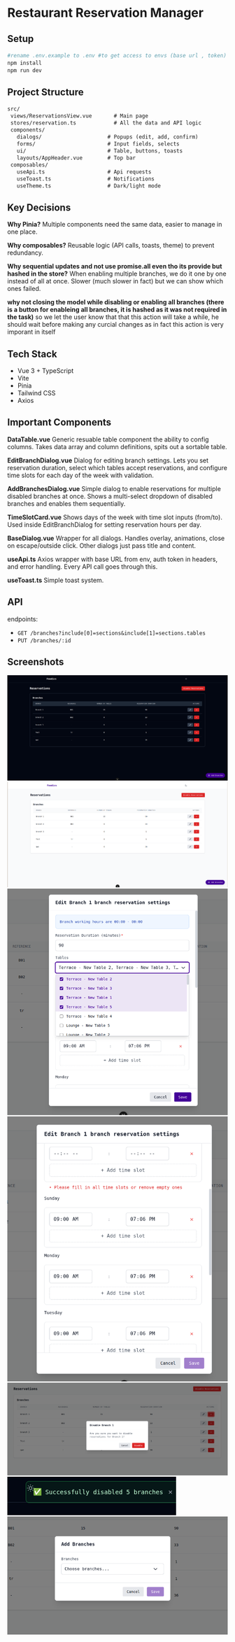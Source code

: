 # Restaurant Reservation Manager

## Setup

```bash
#rename .env.example to .env #to get access to envs (base url , token)
npm install
npm run dev
```


## Project Structure
```
src/
 views/ReservationsView.vue       # Main page
 stores/reservation.ts            # All the data and API logic
 components/
   dialogs/                     # Popups (edit, add, confirm)
   forms/                       # Input fields, selects
   ui/                          # Table, buttons, toasts
   layouts/AppHeader.vue        # Top bar
 composables/
   useApi.ts                    # Api requests
   useToast.ts                  # Notifications
   useTheme.ts                  # Dark/light mode
```

## Key Decisions

**Why Pinia?**
Multiple components need the same data, easier to manage in one place.

**Why composables?**
Reusable logic (API calls, toasts, theme) to prevent redundancy.

**Why sequential updates and not use promise.all even tho its provide but hashed in the store?**
When enabling multiple branches, we do it one by one instead of all at once. Slower  (much slower in fact) but we can show which ones failed.

**why not closing the model while disabling or enabling all branches 
(there is a button for enableing all branches, it is hashed as it was not required in the task)**
so we let the user know that that this action  will take a while,  he should wait before making any curcial changes as in fact this action is very imporant in itself 


## Tech Stack

- Vue 3 + TypeScript
- Vite
- Pinia
- Tailwind CSS
- Axios

## Important Components

**DataTable.vue**
Generic resuable table component the ability to config columns. Takes data array and column definitions, spits out a sortable table. 

**EditBranchDialog.vue**
Dialog for editing branch settings. Lets you set reservation duration, select which tables accept reservations, and configure time slots for each day of the week with validation.

**AddBranchesDialog.vue**
Simple dialog to enable reservations for multiple disabled branches at once. Shows a multi-select dropdown of disabled branches and enables them sequentially.

**TimeSlotCard.vue**
Shows days of the week with time slot inputs (from/to). Used inside EditBranchDialog for setting reservation hours per day.

**BaseDialog.vue**
Wrapper for all dialogs. Handles overlay, animations, close on escape/outside click. Other dialogs just pass title and content.

**useApi.ts**
Axios wrapper with base URL from env, auth token in headers, and error handling. Every API call goes through this.

**useToast.ts**
Simple toast system.

## API

 endpoints:
- `GET /branches?include[0]=sections&include[1]=sections.tables`
- `PUT /branches/:id`

## Screenshots

![Screenshot 1](screen_shots/screenshot-2025-10-05_11-26-59.png)
![Screenshot 2](screen_shots/screenshot-2025-10-05_11-27-16.png)
![Screenshot 3](screen_shots/screenshot-2025-10-05_11-27-31.png)
![Screenshot 4](screen_shots/screenshot-2025-10-05_11-27-45.png)
![Screenshot 5](screen_shots/screenshot-2025-10-05_11-27-56.png)
![Screenshot 6](screen_shots/screenshot-2025-10-05_11-28-27.png)
![Screenshot 7](screen_shots/screenshot-2025-10-05_11-29-16.png) 
